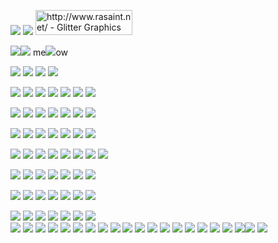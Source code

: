 ![](https://media.discordapp.net/attachments/1006272585228624032/1190052000398848151/Picsart_23-12-17_03-26-55-474.png?ex=65a0654a&is=658df04a&hm=e9275189f7fcc5603399069022416c66c584e6178f3b5131cb5b2c5a109be1b4&=&format=webp&quality=lossless&width=128&height=29) ![](https://media.discordapp.net/attachments/1006272585228624032/1190052000398848151/Picsart_23-12-17_03-26-55-474.png?ex=65a0654a&is=658df04a&hm=e9275189f7fcc5603399069022416c66c584e6178f3b5131cb5b2c5a109be1b4&=&format=webp&quality=lossless&width=128&height=29) <a href="http://www.gigaglitters.com/"><img src="http://www.gigaglitters.com/created/npDrkWulc3.gif" width="155"  height="40" border="0" alt="http://www.rasaint.net/ - Glitter Graphics"></a><br>

![](https://media.discordapp.net/attachments/1006272585228624032/1190052000398848151/Picsart_23-12-17_03-26-55-474.png?ex=65a0654a&is=658df04a&hm=e9275189f7fcc5603399069022416c66c584e6178f3b5131cb5b2c5a109be1b4&=&format=webp&quality=lossless&width=128&height=29)![](https://media.discordapp.net/attachments/1006272585228624032/1190052000398848151/Picsart_23-12-17_03-26-55-474.png?ex=65a0654a&is=658df04a&hm=e9275189f7fcc5603399069022416c66c584e6178f3b5131cb5b2c5a109be1b4&=&format=webp&quality=lossless&width=128&height=29) me![](https://hauntedmansion.crd.co/assets/images/gallery08/cb5290e1.gif?v=17b74465)ow

![](https://media.discordapp.net/attachments/1006272585228624032/1190052000398848151/Picsart_23-12-17_03-26-55-474.png?ex=65a0654a&is=658df04a&hm=e9275189f7fcc5603399069022416c66c584e6178f3b5131cb5b2c5a109be1b4&=&format=webp&quality=lossless&width=128&height=29) ![](https://64.media.tumblr.com/42c7958a5a5e7b2ed4bb5a96f89ec980/8f79d9f8d9f79809-35/s250x400/4751942882b49878baf29d257ada901c5ce40fd6.gifv) ![](https://64.media.tumblr.com/59e3290558eae392f4b54c17e4bbc258/8f79d9f8d9f79809-8d/s250x400/ba1ebf90ef139d8b8bcc4e0e527b6bfab585eafb.gifv) ![](https://64.media.tumblr.com/57e34141b0907673a8e3aca9ded0a937/0b03cbf48f56038c-01/s250x400/f4a75c015ed5eaeb3f32519902affee75a9731d8.gifv)

 ![](https://hauntedmansion.crd.co/assets/images/gallery08/bae2bd1b.gif?v=17b74465) ![](https://64.media.tumblr.com/c0bc053497b6d2cdacf72607710c1e0c/8fac615fd97e86bd-f0/s100x200/ca200a449659e64d10031cbc0c7a92a629321182.gifv) ![](https://i.imgur.com/M70FPyt.gif) ![](https://i.imgur.com/vqU6SYQ.png) ![](https://64.media.tumblr.com/29fb0a6e64cf7fcf7f011c6db45069e9/e3653219d1396e0c-ad/s100x200/8a1aa652a115677fc316936dfdc61b63af78f7c1.gifv) ![](https://64.media.tumblr.com/3f017d5985cb869385a0ba8ee2448018/509dca664f2eb5e4-71/s100x200/a96931e62e8e96bd4217ec86e9bd625d43e7fabe.pnj) ![](https://i.imgur.com/eGi7brH.png)

![](https://64.media.tumblr.com/68bb9e71ec030bfeb579002c6761aa36/b3d83bbf44993478-0d/s100x200/7569b62b2f614b7c533fc147604e5ea1e17dd887.gifv) ![](https://i.imgur.com/F5OM9vA.png) ![](https://i.imgur.com/uFxvhn8.gif) ![](https://64.media.tumblr.com/b0b8182e3216c710e5c4d2251201af49/b3d83bbf44993478-9a/s100x200/00f5774708742ebfeed9ea6b5498f3f67d31b173.gifv) ![](https://64.media.tumblr.com/cc48125e658008761381e8e0862d5a9a/1923bddbf54c0100-73/s100x200/c5279542eb3d2c5205cedc21e8338d2b5cb3647a.gifv) ![](https://64.media.tumblr.com/2fb4ce7c953b2a2671eda99f50cfd41b/799706bd2b4c6bad-02/s100x200/e3a56cf1d26c3a4b03981fa3808a53fe67368beb.gifv) ![](https://supplies.ju.mp/assets/images/gallery01/53388152_original.png?v=6a50b904) 

 ![](https://64.media.tumblr.com/e235152bdf77be3a69c655f59ff9a61d/aa89517f01352cf3-16/s100x200/c9970bd14a58f74a7f8d405fdf8e9a13fbe9d793.pnj) ![](https://64.media.tumblr.com/1d2ab41dcc09ec3de272dc8efc4066e3/1923bddbf54c0100-9c/s100x200/2a0848d3d5c00faeaf797e4459a1bca74206e919.gifv) ![](https://64.media.tumblr.com/49d942d916bd0deed7a5ed1a7b4fe1d9/2c23f0333b65c60f-2d/s100x200/95def5c5065cf9c7048e6fca3f7208e583314927.gifv) ![](https://images-wixmp-ed30a86b8c4ca887773594c2.wixmp.com/f/e532b008-8e2c-433f-a147-53bd65326159/de833h8-d03abd80-b387-408b-baff-17b0d81fb982.png/v1/fill/w_99,h_56/catgender_stamp_1_by_deletebas3m3nt_de833h8-fullview.png?token=eyJ0eXAiOiJKV1QiLCJhbGciOiJIUzI1NiJ9.eyJzdWIiOiJ1cm46YXBwOjdlMGQxODg5ODIyNjQzNzNhNWYwZDQxNWVhMGQyNmUwIiwiaXNzIjoidXJuOmFwcDo3ZTBkMTg4OTgyMjY0MzczYTVmMGQ0MTVlYTBkMjZlMCIsIm9iaiI6W1t7ImhlaWdodCI6Ijw9NTYiLCJwYXRoIjoiXC9mXC9lNTMyYjAwOC04ZTJjLTQzM2YtYTE0Ny01M2JkNjUzMjYxNTlcL2RlODMzaDgtZDAzYWJkODAtYjM4Ny00MDhiLWJhZmYtMTdiMGQ4MWZiOTgyLnBuZyIsIndpZHRoIjoiPD05OSJ9XV0sImF1ZCI6WyJ1cm46c2VydmljZTppbWFnZS5vcGVyYXRpb25zIl19.U9k7hZwyGnjObeGPQ8H3bdH1Z5eaiKGz6DN3Y-xnI3I) ![](https://images-wixmp-ed30a86b8c4ca887773594c2.wixmp.com/f/58ac2165-dcd1-4a53-a988-dff595e693fb/d1cz43v-9ea5cb6b-2180-421d-bb87-eca4d1df0e8a.jpg/v1/fill/w_100,h_55,q_75,strp/stamp__support_plotting_by_xxsomeoneelsexx_d1cz43v-fullview.jpg?token=eyJ0eXAiOiJKV1QiLCJhbGciOiJIUzI1NiJ9.eyJzdWIiOiJ1cm46YXBwOjdlMGQxODg5ODIyNjQzNzNhNWYwZDQxNWVhMGQyNmUwIiwiaXNzIjoidXJuOmFwcDo3ZTBkMTg4OTgyMjY0MzczYTVmMGQ0MTVlYTBkMjZlMCIsIm9iaiI6W1t7ImhlaWdodCI6Ijw9NTUiLCJwYXRoIjoiXC9mXC81OGFjMjE2NS1kY2QxLTRhNTMtYTk4OC1kZmY1OTVlNjkzZmJcL2QxY3o0M3YtOWVhNWNiNmItMjE4MC00MjFkLWJiODctZWNhNGQxZGYwZThhLmpwZyIsIndpZHRoIjoiPD0xMDAifV1dLCJhdWQiOlsidXJuOnNlcnZpY2U6aW1hZ2Uub3BlcmF0aW9ucyJdfQ.-wrw2MWUNtwkWhYkgYQKp4eU0rjoB1ooYRnXXp68sKw) ![](https://64.media.tumblr.com/4b02e5236e78e001d72a3175b5027934/8279b7010ca4bde0-44/s250x250_c1/8881fdb26ae88243a2001e909226b2c449df92b1.gifv) ![](https://64.media.tumblr.com/4396953c03bd6909d9399d035c973645/a7e2c73ddfcb6d77-3c/s100x200/15060b5208ed27c786608c425ef21d6b709adc1e.png) 

 ![](https://hauntedmansion.crd.co/assets/images/gallery08/6054ad53_original.jpg?v=17b74465) ![](https://i.imgur.com/nbJAxiK.png) ![](https://i.imgur.com/oZi8dQw.png) ![](https://i.imgur.com/rFxE6PY.gif) ![](https://64.media.tumblr.com/8e328528392d04c3012243fdd5429ae3/8bdeba2cbc867670-f8/s100x200/1ae01709863bfcfd56337aeb7190bd5815156c29.gifv) ![](https://64.media.tumblr.com/7d4fe263b3970752ac55d4f89ebc8c37/26a8b51eecf444d6-aa/s100x200/7cc8478c85802363b198cc82822c8a9f779f4c55.gifv) ![](https://64.media.tumblr.com/3b34548e10ba7a9ab1e955df30eeaae7/5f3839c1d4a4c8c5-df/s100x200/e2d0711d51f2234fb8f70180c6aa27143a4d2d6f.gifv) 
![](https://media.discordapp.net/attachments/1006272585228624032/1190052000398848151/Picsart_23-12-17_03-26-55-474.png?ex=65a0654a&is=658df04a&hm=e9275189f7fcc5603399069022416c66c584e6178f3b5131cb5b2c5a109be1b4&=&format=webp&quality=lossless&width=128&height=29) 

![](https://64.media.tumblr.com/27c504151b5e728aad652f3e90b3e3a5/3bf342d5fb793082-02/s100x200/6cf4503d22e27c1046ace9ceae78cb9772ce3db2.png) ![](https://64.media.tumblr.com/75f5c54560b92fff14f1aead294e0afa/tumblr_pcps6hGVlv1xbgu08o9_100.gifv) ![](https://64.media.tumblr.com/ac55b1666a01b9faacbb7913d63e11de/014230e4e29353bf-50/s100x200/7dd33505f2f7948d3ef0007da54ec6f5388e7d9b.png) ![](https://64.media.tumblr.com/cf5936a19155f05ed861c0ce3fcbfa9c/bde6735cbb991692-db/s100x200/2f5adbe57c0a08077df844988a77c9800d5f2171.gifv) ![](https://64.media.tumblr.com/b4a3755aea7631eb30ba56b756357397/tumblr_py21cqGexn1xbgu08o6_100.png) ![](https://64.media.tumblr.com/fc33cae1c9c74d97c780ad6d42cdf4d9/tumblr_pwbn4une0B1xbgu08o1_100.gifv) ![](https://64.media.tumblr.com/be085f9c784afc4cbb95c1b3148d056e/tumblr_pcpr5eL1NL1xbgu08o7_100.gifv) 


 ![](https://autism.crd.co/assets/images/gallery05/364bbefc.png?v=69d6a439) ![](https://gallery.crd.co/assets/images/gallery11/ef8b3757.gif?v=758f1f62) ![](https://64.media.tumblr.com/f3efa8369c3e1338c708ff77faa562e2/b3d83bbf44993478-55/s100x200/9d279c07135ea758d2ab9b02b414a46ef4feff07.gifv) ![](https://64.media.tumblr.com/0bcb0a0b85b378f369e1288bfcc85329/a2c22d45d485e6f7-48/s100x200/c64212d3a7dcf09fd5e7599a624a181273f84c6f.gifv) ![](https://64.media.tumblr.com/7f06ba415f6b2fcdfeb1ed97bc137367/9a591c2777a533ae-1a/s100x200/05af04dee1ba2152d4642d876cee31c7d0d75223.pnj) ![](https://64.media.tumblr.com/3467c045e31c1c0cc178fcc5088ef616/dd7b1976f5f7f543-2e/s100x200/2f34929eb9513afe7fcf3ca70e8a74084b48bf9c.gifv) ![](https://64.media.tumblr.com/f6985e8dfc4561b63bb945e54a049a67/2f33cb600398c636-25/s250x400/bda9e3cb200fc7e871e6c1422306f295b895f4f5.gifv)

 ![](https://64.media.tumblr.com/0198a276a622d1994c802c833a345627/0ba30760c2048f65-7e/s250x400/06a91a03a616f3bb10306b97ee8e6b18ab4956b5.gifv)  ![](https://64.media.tumblr.com/2c379b1b2c17eaa43dceac69de7749c6/567275f7ff399e52-3a/s250x400/2067ec1a6bcb49280268692d413c9f9957480766.gifv) ![]([https://i.imgur.com/992ESzd.gif](https://i.imgur.com/jAU0eC6.gif)) ![](https://64.media.tumblr.com/e8f673e7c2dc54876ffc87a5d4a70ea0/e3d74bcf0487c807-a3/s250x400/eb2a91d783cdc7b89f4b6210bbe3dc6e5e68ed16.gifv) ![](https://64.media.tumblr.com/ff5d816dacdb4449aa8e73179542d277/881896968d11e00f-a5/s250x400/6c3180cb9339fe7883babf5ab24c94e9b6742929.pnj) ![](https://64.media.tumblr.com/7cb73c51272ea8038ec71ff2d0794cdc/c45750dc5f8c4ec4-fe/s250x400/6d8797dd3a314350e2629275d771f11b4023dd3c.gifv) ![](https://64.media.tumblr.com/17252dac1c68675520b69adefa42242b/26f6392655aacdf9-bc/s250x400/b190593895fdd1ae61013ca7275cba89b823762c.gifv)  
 ![](https://64.media.tumblr.com/3b5caecc0994508720954b342b6c58a6/567275f7ff399e52-68/s250x400/c599fce5c79e4286fa59baaa822cbb265901567b.gifv) ![](https://i.imgur.com/ObAxFN7.gif) ![](https://64.media.tumblr.com/f6c63fe4966d9733e49ac8a5b0875b4f/0c112bcbfaf9b285-6d/s250x400/1c60a89e80a6ae231cab72fda54b2fe4076a8638.gifv) ![](https://64.media.tumblr.com/8f06b18be4f8bcba2fbc9a620181aaf6/a649c2f7e0fdc42c-52/s250x400/72b32e687df9f37d8e680162b85f7dd6afe68056.gifv) ![](https://64.media.tumblr.com/688c2e37caa614615d5ea247cfd56af4/e3d74bcf0487c807-c2/s250x400/7899ae1bbbacfb58fc8dce2bf860ed80c360aa34.gifv) ![](https://64.media.tumblr.com/e6f3eb7b841fd88b2649520ee7a1b58e/9278f0da5d217a59-2f/s250x400/3e53100d29929c3b3d2d5856caf04a82510bd53e.gifv) 
![](https://64.media.tumblr.com/fb35ada41fbe63c67843389f5768a4ee/8336400b422a68e6-1a/s250x400/43d76c6aab974bc14c99604858ee4e0a730c87e9.gifv) ![](https://64.media.tumblr.com/491842bced3b03b3915e5d115be443e6/881896968d11e00f-35/s250x400/73f4170bff3b642b15eb8735f7e6fd19fb931bc9.gifv) ![](https://pix.crd.co/assets/images/gallery09/94d11c54.gif?v=ca70c28c) ![](https://pix.crd.co/assets/images/gallery09/bccc4bdf.gif?v=ca70c28c) ![](https://64.media.tumblr.com/b7c4b4211fe9465b3c3552ccbb374f0f/0b03cbf48f56038c-ce/s250x400/84e717081364a46d9040232ebcfd35a3eed087f8.gifv) ![](https://pix.crd.co/assets/images/gallery09/1e81e3ef.gif?v=ca70c28c) 
![](https://64.media.tumblr.com/a5490a4d663939c7196d738638fb2a6b/5ee10cf3657cb118-0a/s250x400/356437f131673f65063a10c9a4e47ca10f680bf6.gifv) ![](https://pix.crd.co/assets/images/gallery09/44fde8e7.gif?v=ca70c28c) ![](https://i.imgur.com/FxyMY9a.gif) ![](https://64.media.tumblr.com/f938db286647d3fc4404282a9b4b75e4/3c3e45e2d0e56493-43/s250x400/699650c7012fcae5d89e55917ec8d0770c0a761b.gifv) ![](https://i.imgur.com/B1WKA4K.gif) ![](https://i.imgur.com/GVRp2VV.gif)
![](https://64.media.tumblr.com/cce67115194fe4827bc0a8b740a2ebfc/d3d80378d1eb2f37-81/s250x400/cf69b1dc7773b84ff79f1c855bdd1d3e3210cba3.webp)![](https://64.media.tumblr.com/1dbeff682df119f8b680b431ad9024f2/0ba30760c2048f65-c7/s250x400/515257cf5e1f2b1ccf748621b7721531873145e5.gifv) ![](https://i.imgur.com/gtSNvfO.gif)

